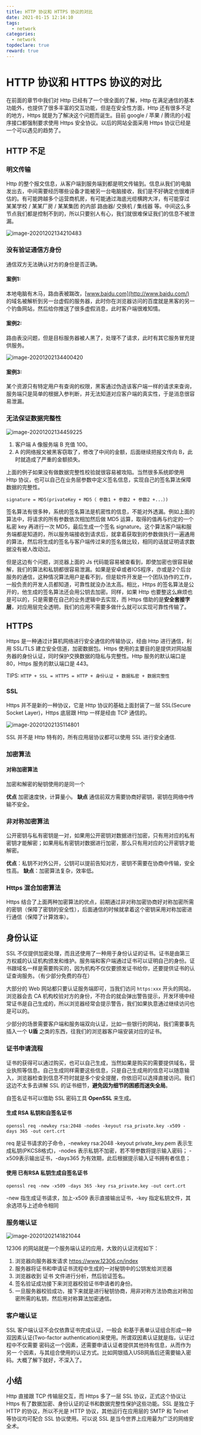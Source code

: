 ```yaml
---
title: HTTP 协议和 HTTPS 协议的对比
date: 2021-01-15 12:14:10
tags:
  - network
categories:
  - network
topdeclare: true
reward: true
---
```

# HTTP 协议和 HTTPS 协议的对比

在前面的章节中我们对 Http 已经有了一个很全面的了解，Http 在满足通信的基本功能外，也提供了很多丰富的交互功能，但是在安全性方面，Http 还有很多不足的地方，Https 就是为了解决这个问题而诞生。目前 google / 苹果 / 腾讯的小程序接口都强制要求使用 Https 安全协议。以后的网站全面采用 Https 协议已经是一个可以遇见的趋势了。

## HTTP 不足

### 明文传输

Http 的整个报文信息，从客户端到服务端到都是明文传输到。信息从我们的电脑发出去，中间需要经历哪些设备才能被另一台电脑接收，我们是不好确定也很难评估的。有可能跨越多个运营商机房，有可能通过海底光缆横跨大洋，有可能穿过 某某学校 / 某某厂房 / 某某集团 的内部 路由器/ 交换机 / 集线器 等。中间这么多节点我们都是控制不到的，所以只要别人有心，我们就很难保证我们的信息不被泄漏。

![image-20201202134210483](/zbcn.github.io/assets/postImg/web/HTTPS_01网络安全协议/image-20201202134210483.png)

<!--more-->

### 没有验证通信方身份

通信双方无法确认对方的身份是否正确。

#### 案例1:

本地电脑有木马，路由表被踹改，[www.baidu.com](http://www.baidu.com/) 的域名被解析到另一台虚假的服务器，此时你在浏览器访问的百度就是黑客的另一个钓鱼网站，然后给你推送了很多虚假消息，此时客户端很难知情。

#### 案例2:

路由表没问题，但是目标服务器被人黑了，处理不了请求，此时有其它服务冒充提供服务。

![image-20201202134400420](/zbcn.github.io/assets/postImg/web/HTTPS_01网络安全协议/image-20201202134400420.png)

#### 案例3:

某个资源只有特定用户有查询的权限，黑客通过伪造该客户端一样的请求来查询，服务端只是简单的根据入参判断，并无法知道对应客户端的真实性，于是消息很容易泄漏。

### 无法保证数据完整性

![image-20201202134459225](/zbcn.github.io/assets/postImg/web/HTTPS_01网络安全协议/image-20201202134459225.png)

1. 客户端 A 像服务端 B 充值 100。
2. A 的网络报文被黑客窃取了，修改了中间的金额，后面继续把报文传向 B，此时就造成了严重的金额损失。

上面的例子如果没有做数据完整性校验就很容易被攻陷。当然很多系统即使用 Http 协议，也可以自己在业务层参数中定义签名信息，实现自己的签名算法保障数据的完整性。

```shell
signature = MD5(privateKey + MD5（ 参数1 + 参数2 + 参数2 +...）)
```

签名算法有很多种，系统的签名算法是机密性的信息，不能对外透漏。例如上面的算法中，将请求的所有参数依次相加然后做 MD5 运算，取得的值再与约定的一个私密 key 再进行一次 MD5，最后生成一个签名 signature。这个算法客户端和服务端都是知道的，所以服务端接收到请求后，就拿着获取到的参数做执行一遍通用的算法，然后将生成的签名与客户端传过来的签名做比较，相同的话就证明请求数据没有被人改动过。

但是这边有个问题，浏览器上面的 Js 代码能容易被查看到，即使加密也很容易破解，我们的算法和私钥都很容易泄漏。如果是安卓或者IOS程序，亦或是2个后台服务的通信，这种情况算法用户是看不到，但是软件开发是一个团队协作的工作，一般负责的开发人员都知道，可靠性就没办法太高。相比，Https 的签名算法是公开的，他生成的签名算法还会用公钥去加密。同样，如果 Http 也要整这么麻烦也是可以的，只是需要在自己的业务逻辑中去实现，而 Https 借助的是**安全套接字层**，对应用层完全透明，我们的应用不需要多做什么就可以实现可靠性传输了。

## HTTPS

Https 是一种通过计算机网络进行安全通信的传输协议，经由 Http 进行通信，利用 SSL/TLS 建立安全信道，加密数据包。Https 使用的主要目的是提供对网站服务器的身份认证，同时保护交换数据的隐私与完整性。Http 服务的默认端口是 80，Https 服务的默认端口是 443。

TIPS: `HTTP + SSL = HTTPS = HTTP + 身份认证 + 数据私密 + 数据完整性`

### SSL

Https 并不是新的一种协议，它是 Http 协议的基础上面封装了一层 SSL(Secure Socket Layer)，Https 底层跟 Http 一样是经由 TCP 通信的。

![image-20201202135114801](/zbcn.github.io/assets/postImg/web/HTTPS_01网络安全协议/image-20201202135114801.png)

SSL 并不是 Http 特有的，所有应用层协议都可以使用 SSL 进行安全通信.

###  加密算法

#### 对称加密算法

加密和解密的秘钥使用的是同一个

**优点**
加密速度快，计算量小。
**缺点**
通信前双方需要协商好密钥，密钥在网络中传输不安全。

### 非对称加密算法

公开密钥与私有密钥是一对，如果用公开密钥对数据进行加密，只有用对应的私有密钥才能解密；如果用私有密钥对数据进行加密，那么只有用对应的公开密钥才能解密。

**优点**：私钥不对外公开，公钥可以提前告知对方，密钥不需要在协商中传输，安全性高。
**缺点**：加密算法复杂，效率低。

### Https 混合加密算法

Https 结合了上面两种加密算法的优点，前期通过非对称加密协商好对称加密所需的密钥（保障了密钥的安全性），后面通信的时候就拿着这个密钥采用对称加密进行通信（保障了计算效率）。

## 身份认证

SSL 不仅提供加密处理，而且还使用了一种用于身份认证的证书。证书是由第三方权威的认证机构颁发和维护。服务端和客户端通过证书可以证明自己的身份。证书跟域名一样是需要购买的，因为机构不仅仅要颁发证书给你，还要提供证书的认证查询服务。（有少部分免费的存在）

大部分的 Web 网站都只要认证服务端即可，当我们访问 `https:xxx` 开头的网站，浏览器会去 CA 机构校验对方的身份，不符合的就会弹出警告提示，开发环境中经常证书是自己生成的，所以浏览器经常会提示警告，我们如果执意通过继续访问也是可以的。

少部分的场景需要客户端和服务端双向认证，比如一些银行的网站，我们需要事先插入一个 **U盾** 之类的东西，往我们的浏览器客户端安装对应的证书。

### 证书申请流程

证书的获得可以通过购买，也可以自己生成，当然如果是购买的需要提供域名，营业执照等信息。自己生成同样需要这些信息，只是自己生成用的信息可以随意输入，浏览器检查到信息不符时就是多个安全提醒，你依旧可以选择直接访问。我们这边不太多去讲解 SSL 的证书细节，**避免因为细节的困惑而迷失全局**。

自签名证书可以借助 SSL 密码工具 **OpenSSL** 来生成。

#### 生成 RSA 私钥和自签名证书

```shell
openssl req -newkey rsa:2048 -nodes -keyout rsa_private.key -x509 -days 365 -out cert.crt
```

req 是证书请求的子命令，-newkey rsa:2048 -keyout private_key.pem 表示生成私钥(PKCS8格式)，-nodes 表示私钥不加密，若不带参数将提示输入密码；
-x509表示输出证书，-days365 为有效期，此后根据提示输入证书拥有者信息；

#### 使用 已有RSA 私钥生成自签名证书

```shell
openssl req -new -x509 -days 365 -key rsa_private.key -out cert.crt
```

-new 指生成证书请求，加上-x509 表示直接输出证书，-key 指定私钥文件，其余选项与上述命令相同

### 服务端认证

![image-20201202141821044](/zbcn.github.io/assets/postImg/web/HTTPS_01网络安全协议/image-20201202141821044.png)

12306 的网站就是一个服务端认证的应用，大致的认证流程如下：

1. 浏览器向服务器发请求 https://www.12306.cn/index
2. 服务器将证书和申请证书流程中生成的一对秘钥中的公钥发给浏览器
3. 浏览器收到 证书 文件进行分析，然后验证签名。
4. 签名验证成功接下来浏览器校验证书申请者的身份。
5. 一旦服务器校验成功，接下来就是进行秘钥协商，用非对称方法协商出对称加密所需的私钥，然后用对称算法加密通信。

### 客户端认证

SSL 客户端认证不会仅依靠证书完成认证，一般会 和基于表单认证组合形成一种双因素认证(Two-factor authentication)来使用。所谓双因素认证就是指，认证过程中不仅需要 密码这一个因素，还需要申请认证者提供其他持有信息，从而作为另一 个因素，与其组合使用的认证方式。比如网银插入USB网盾后还需要输入密码。大概了解下就好，不深入了。

## 小结

Http 直接跟 TCP 传输层交互，而 Https 多了一层 SSL 协议，正式这个协议让 Https 有了数据加密、身份认证的证书和数据完整性保护这些功能。SSL 是独立于 HTTP 的协议，所以不光是 HTTP 协议，其他运行在应用层的 SMTP 和 Telnet 等协议均可配合 SSL 协议使用。可以说 SSL 是当今世界上应用最为广泛的网络安全术。